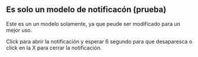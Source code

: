## Es solo un modelo de notificacón (prueba)

Este es un un modelo solamente, ya que peude ser modificado para un mejor uso.   

Click para abrir la notificación y esperar 6 segundo para que desaparesca o click en la X para cerrar la notificación.
